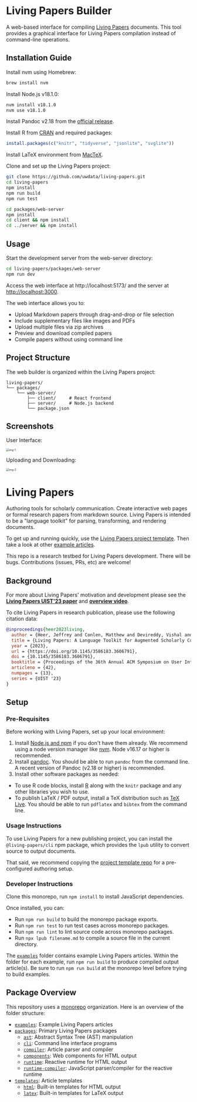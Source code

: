 # Living Papers Builder

A web-based interface for compiling [Living Papers](https://github.com/uwdata/living-papers) documents. This tool provides a graphical interface for Living Papers compilation instead of command-line operations.

## Installation Guide

Install nvm using Homebrew:

```bash
brew install nvm
```

Install Node.js v18.1.0:

```bash
nvm install v18.1.0
nvm use v18.1.0
```

Install Pandoc v2.18 from the [official release](https://github.com/jgm/pandoc/releases/tag/2.18).

Install R from [CRAN](https://cloud.r-project.org/) and required packages:

```R
install.packages(c("knitr", "tidyverse", "jsonlite", "svglite"))
```

Install LaTeX environment from [MacTeX](https://www.tug.org/mactex/mactex-download.html).

Clone and set up the Living Papers project:

```bash
git clone https://github.com/uwdata/living-papers.git
cd living-papers
npm install
npm run build
npm run test

cd packages/web-server
npm install
cd client && npm install
cd ../server && npm install
```

## Usage

Start the development server from the web-server directory:

```bash
cd living-papers/packages/web-server
npm run dev
```

Access the web interface at http://localhost:5173/ and the server at [http://localhost:3000](http://localhost:3000/).

The web interface allows you to:

- Upload Markdown papers through drag-and-drop or file selection
- Include supplementary files like images and PDFs
- Upload multiple files via zip archives
- Preview and download compiled papers
- Compile papers without using command line

## Project Structure

The web builder is organized within the Living Papers project:

```
living-papers/
└── packages/
    └── web-server/
        ├── client/     # React frontend
        ├── server/     # Node.js backend
        └── package.json
```

## Screenshots

User Interface:

<img src="./img-1.png" alt="img-1" style="zoom:50%;" />

Uploading and Downloading:

<img src="./img-2.png" alt="img-2" style="zoom:50%;" />

# Living Papers

Authoring tools for scholarly communication.
Create interactive web pages or formal research papers from markdown source.
Living Papers is intended to be a "language toolkit" for parsing, transforming, and rendering documents.

To get up and running quickly, use the [Living Papers project template](https://github.com/uwdata/living-papers-template/).
Then take a look at other [example articles](https://github.com/uwdata/living-papers/tree/main/examples).

This repo is a research testbed for Living Papers development. There will be bugs. Contributions (issues, PRs, etc) are welcome!

## Background

For more about Living Papers' motivation and development please see the **[Living Papers UIST'23 paper](https://github.com/uwdata/living-papers-paper)** and **[overview video](https://www.youtube.com/watch?v=5-4wd3dVtEk)**.

To cite Living Papers in research publication, please use the following citation data:

``` bibtex
@inproceedings{heer2023living,
  author = {Heer, Jeffrey and Conlen, Matthew and Devireddy, Vishal and Nguyen, Tu and Horowitz, Joshua},
  title = {Living Papers: A Language Toolkit for Augmented Scholarly Communication},
  year = {2023},
  url = {https://doi.org/10.1145/3586183.3606791},
  doi = {10.1145/3586183.3606791},
  booktitle = {Proceedings of the 36th Annual ACM Symposium on User Interface Software and Technology},
  articleno = {42},
  numpages = {13},
  series = {UIST '23}
}
```

## Setup

### Pre-Requisites

Before working with Living Papers, set up your local environment:

1. Install [Node.js and npm](https://docs.npmjs.com/downloading-and-installing-node-js-and-npm) if you don't have them already. We recommend using a node version manager like [nvm](https://github.com/nvm-sh/nvm). Node v16.17 or higher is recommended.
2. Install [pandoc](https://pandoc.org/installing.html). You should be able to run `pandoc` from the command line. A recent version of Pandoc (v2.18 or higher) is recommended.
3. Install other software packages as needed:
  - To use R code blocks, install [R](https://cloud.r-project.org/) along with the `knitr` package and any other libraries you wish to use.
  - To publish LaTeX / PDF output, install a TeX distribution such as [TeX Live](https://www.tug.org/texlive/). You should be able to run `pdflatex` and `bibtex` from the command line.

### Usage Instructions

To use Living Papers for a new publishing project, you can install the `@living-papers/cli` npm package, which provides the `lpub` utility to convert source to output documents.

That said, we recommend copying the [project template repo](https://github.com/uwdata/living-papers-template/) for a pre-configured authoring setup.

### Developer Instructions

Clone this monorepo, run `npm install` to install JavaScript dependencies.

Once installed, you can:
- Run `npm run build` to build the monorepo package exports.
- Run `npm run test` to run test cases across monorepo packages.
- Run `npm run lint` to lint source code across monorepo packages.
- Run `npx lpub filename.md` to compile a source file in the current directory.

The [`examples`](https://github.com/uwdata/living-papers/tree/main/examples) folder contains example Living Papers articles. Within the folder for each example, run `npm run build` to produce compiled output article(s). Be sure to run `npm run build` at the monorepo level before trying to build examples.

## Package Overview

This repository uses a [monorepo](https://en.wikipedia.org/wiki/Monorepo) organization. Here is an overview of the folder structure:

- [`examples`](https://github.com/uwdata/living-papers/tree/main/examples): Example Living Papers articles
- [`packages`](https://github.com/uwdata/living-papers/tree/main/packages): Primary Living Papers packages
  - [`ast`](https://github.com/uwdata/living-papers/tree/main/packages/ast): Abstract Syntax Tree (AST) manipulation
  - [`cli`](https://github.com/uwdata/living-papers/tree/main/packages/cli): Command line interface programs
  - [`compiler`](https://github.com/uwdata/living-papers/tree/main/packages/compiler): Article parser and compiler
  - [`components`](https://github.com/uwdata/living-papers/tree/main/packages/components): Web components for HTML output
  - [`runtime`](https://github.com/uwdata/living-papers/tree/main/packages/runtime): Reactive runtime for HTML output
  - [`runtime-compiler`](https://github.com/uwdata/living-papers/tree/main/packages/runtime-compiler): JavaScript parser/compiler for the reactive runtime
- [`templates`](https://github.com/uwdata/living-papers/tree/main/templates): Article templates
  - [`html`](https://github.com/uwdata/living-papers/tree/main/templates/html): Built-in templates for HTML output
  - [`latex`](https://github.com/uwdata/living-papers/tree/main/templates/latex): Built-in templates for LaTeX output
